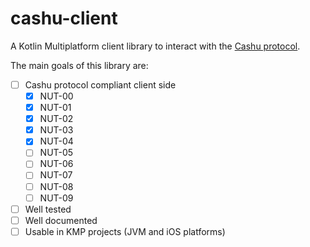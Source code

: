 # cashu-client
A Kotlin Multiplatform client library to interact with the [Cashu protocol](https://github.com/cashubtc/nuts).

The main goals of this library are:  

- [ ] Cashu protocol compliant client side
    - [x] NUT-00
    - [x] NUT-01
    - [x] NUT-02
    - [x] NUT-03
    - [x] NUT-04
    - [ ] NUT-05
    - [ ] NUT-06
    - [ ] NUT-07
    - [ ] NUT-08
    - [ ] NUT-09
- [ ] Well tested
- [ ] Well documented
- [ ] Usable in KMP projects (JVM and iOS platforms)
